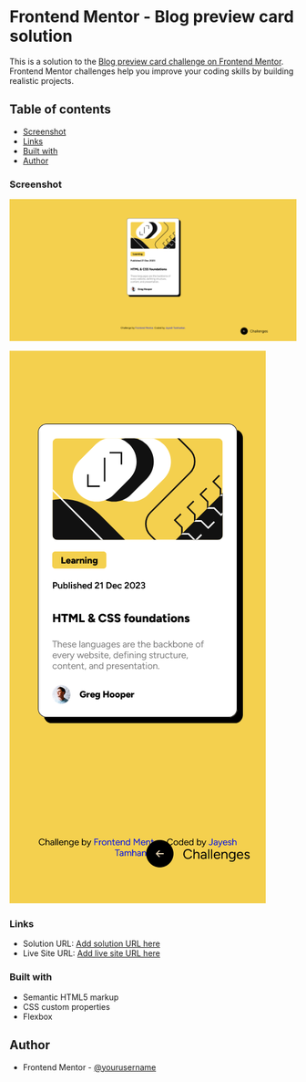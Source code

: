 # Frontend Mentor - Blog preview card solution

This is a solution to the [Blog preview card challenge on Frontend Mentor](https://www.frontendmentor.io/challenges/blog-preview-card-ckPaj01IcS). Frontend Mentor challenges help you improve your coding skills by building realistic projects. 

## Table of contents

- [Screenshot](#screenshot)
- [Links](#links)
- [Built with](#built-with)
- [Author](#author)

### Screenshot

![](./screenshots/Screenshot%202024-01-15%20at%2021-19-54%20Frontend%20Mentor%20Blog%20preview%20card.png)

![](./screenshots/Screenshot%202024-01-15%20at%2021-20-12%20Frontend%20Mentor%20Blog%20preview%20card.png)

### Links

- Solution URL: [Add solution URL here](https://your-solution-url.com)
- Live Site URL: [Add live site URL here](https://your-live-site-url.com)

### Built with

- Semantic HTML5 markup
- CSS custom properties
- Flexbox

## Author

- Frontend Mentor - [@yourusername](https://www.frontendmentor.io/profile/jayeshtamhankar)
